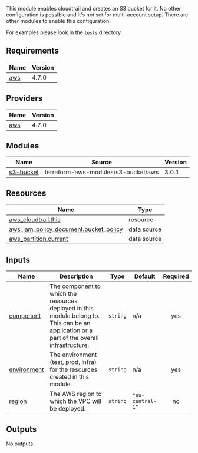 This module enables cloudtrail and creates an S3 bucket for it. No other configuration is possible and it's not set for multi-account setup. There are other modules to enable this configuration.

For examples please look in the `tests` directory.

<!-- BEGIN_TF_DOCS -->
## Requirements

| Name | Version |
|------|---------|
| <a name="requirement_aws"></a> [aws](#requirement\_aws) | 4.7.0 |

## Providers

| Name | Version |
|------|---------|
| <a name="provider_aws"></a> [aws](#provider\_aws) | 4.7.0 |

## Modules

| Name | Source | Version |
|------|--------|---------|
| <a name="module_s3-bucket"></a> [s3-bucket](#module\_s3-bucket) | terraform-aws-modules/s3-bucket/aws | 3.0.1 |

## Resources

| Name | Type |
|------|------|
| [aws_cloudtrail.this](https://registry.terraform.io/providers/hashicorp/aws/4.7.0/docs/resources/cloudtrail) | resource |
| [aws_iam_policy_document.bucket_policy](https://registry.terraform.io/providers/hashicorp/aws/4.7.0/docs/data-sources/iam_policy_document) | data source |
| [aws_partition.current](https://registry.terraform.io/providers/hashicorp/aws/4.7.0/docs/data-sources/partition) | data source |

## Inputs

| Name | Description | Type | Default | Required |
|------|-------------|------|---------|:--------:|
| <a name="input_component"></a> [component](#input\_component) | The component to which the resources deployed in this module belong to. This can be an application or a part of the overall infrastructure. | `string` | n/a | yes |
| <a name="input_environment"></a> [environment](#input\_environment) | The environment (test, prod, infra) for the resources created in this module. | `string` | n/a | yes |
| <a name="input_region"></a> [region](#input\_region) | The AWS region to which the VPC will be deployed. | `string` | `"eu-central-1"` | no |

## Outputs

No outputs.
<!-- END_TF_DOCS -->
